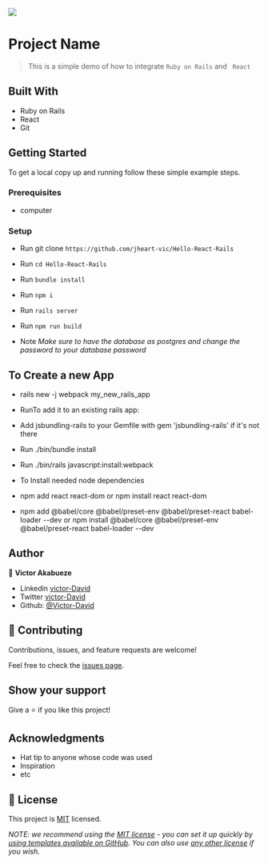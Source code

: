 ![](https://img.shields.io/badge/Microverse-blueviolet)

# Project Name

> This is a simple demo of how to integrate `Ruby on Rails` and ` React` 


## Built With

- Ruby on Rails
- React
- Git 


## Getting Started

To get a local copy up and running follow these simple example steps.

### Prerequisites
- computer

### Setup
- Run git clone `https://github.com/jheart-vic/Hello-React-Rails`
- Run `cd Hello-React-Rails`
- Run `bundle install`
- Run `npm i`
- Run `rails server`
- Run `npm run build`

- Note *Make sure to have the database as postgres and change the password to your database password*
## To Create a new App 
- rails new -j webpack my_new_rails_app
- RunTo add it to an existing rails app:

- Add jsbundling-rails to your Gemfile with gem 'jsbundling-rails' if it's not there
- Run ./bin/bundle install
- Run ./bin/rails javascript:install:webpack
- To Install needed node dependencies
- npm add react react-dom or npm install react react-dom 
- npm add @babel/core @babel/preset-env @babel/preset-react babel-loader --dev or npm install  @babel/core @babel/preset-env @babel/preset-react babel-loader --dev

## Author

👤 **Victor Akabueze**

- Linkedin [victor-David](linkedin.com/in/victor-chiemerie-302a97230)
- Twitter [victor-David](https://twitter.com/Victorjheart)
- Github: [@Victor-David](https://github.com/jheart-vic)


## 🤝 Contributing

Contributions, issues, and feature requests are welcome!

Feel free to check the [issues page](https://github.com/jheart-vic/Hello-React-Rails/issues).

## Show your support

Give a ⭐️ if you like this project!

## Acknowledgments

- Hat tip to anyone whose code was used
- Inspiration
- etc

## 📝 License

This project is [MIT](./LICENSE) licensed.

_NOTE: we recommend using the [MIT license](https://choosealicense.com/licenses/mit/) - you can set it up quickly by [using templates available on GitHub](https://docs.github.com/en/communities/setting-up-your-project-for-healthy-contributions/adding-a-license-to-a-repository). You can also use [any other license](https://choosealicense.com/licenses/) if you wish._
